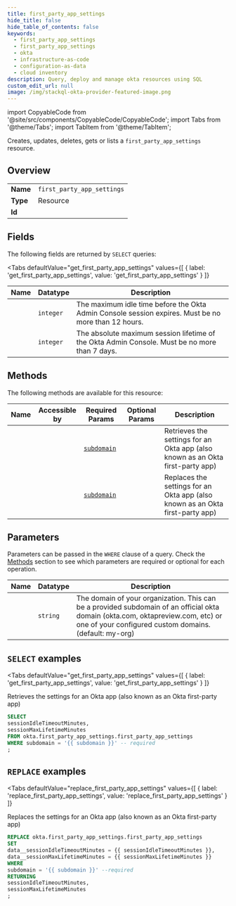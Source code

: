 ```yaml
--- 
title: first_party_app_settings
hide_title: false
hide_table_of_contents: false
keywords:
  - first_party_app_settings
  - first_party_app_settings
  - okta
  - infrastructure-as-code
  - configuration-as-data
  - cloud inventory
description: Query, deploy and manage okta resources using SQL
custom_edit_url: null
image: /img/stackql-okta-provider-featured-image.png
---
```


import CopyableCode from '@site/src/components/CopyableCode/CopyableCode';
import Tabs from '@theme/Tabs';
import TabItem from '@theme/TabItem';

Creates, updates, deletes, gets or lists a <code>first_party_app_settings</code> resource.

## Overview
<table><tbody>
<tr><td><b>Name</b></td><td><code>first_party_app_settings</code></td></tr>
<tr><td><b>Type</b></td><td>Resource</td></tr>
<tr><td><b>Id</b></td><td><CopyableCode code="okta.first_party_app_settings.first_party_app_settings" /></td></tr>
</tbody></table>

## Fields

The following fields are returned by `SELECT` queries:

<Tabs
    defaultValue="get_first_party_app_settings"
    values={[
        { label: 'get_first_party_app_settings', value: 'get_first_party_app_settings' }
    ]}
>
<TabItem value="get_first_party_app_settings">

<table>
<thead>
    <tr>
    <th>Name</th>
    <th>Datatype</th>
    <th>Description</th>
    </tr>
</thead>
<tbody>
<tr>
    <td><CopyableCode code="sessionIdleTimeoutMinutes" /></td>
    <td><code>integer</code></td>
    <td>The maximum idle time before the Okta Admin Console session expires. Must be no more than 12 hours.</td>
</tr>
<tr>
    <td><CopyableCode code="sessionMaxLifetimeMinutes" /></td>
    <td><code>integer</code></td>
    <td>The absolute maximum session lifetime of the Okta Admin Console. Must be no more than 7 days.</td>
</tr>
</tbody>
</table>
</TabItem>
</Tabs>

## Methods

The following methods are available for this resource:

<table>
<thead>
    <tr>
    <th>Name</th>
    <th>Accessible by</th>
    <th>Required Params</th>
    <th>Optional Params</th>
    <th>Description</th>
    </tr>
</thead>
<tbody>
<tr>
    <td><a href="#get_first_party_app_settings"><CopyableCode code="get_first_party_app_settings" /></a></td>
    <td><CopyableCode code="select" /></td>
    <td><a href="#parameter-subdomain"><code>subdomain</code></a></td>
    <td></td>
    <td>Retrieves the settings for an Okta app (also known as an Okta first-party app)</td>
</tr>
<tr>
    <td><a href="#replace_first_party_app_settings"><CopyableCode code="replace_first_party_app_settings" /></a></td>
    <td><CopyableCode code="replace" /></td>
    <td><a href="#parameter-subdomain"><code>subdomain</code></a></td>
    <td></td>
    <td>Replaces the settings for an Okta app (also known as an Okta first-party app)</td>
</tr>
</tbody>
</table>

## Parameters

Parameters can be passed in the `WHERE` clause of a query. Check the [Methods](#methods) section to see which parameters are required or optional for each operation.

<table>
<thead>
    <tr>
    <th>Name</th>
    <th>Datatype</th>
    <th>Description</th>
    </tr>
</thead>
<tbody>
<tr id="parameter-subdomain">
    <td><CopyableCode code="subdomain" /></td>
    <td><code>string</code></td>
    <td>The domain of your organization. This can be a provided subdomain of an official okta domain (okta.com, oktapreview.com, etc) or one of your configured custom domains. (default: my-org)</td>
</tr>
</tbody>
</table>

## `SELECT` examples

<Tabs
    defaultValue="get_first_party_app_settings"
    values={[
        { label: 'get_first_party_app_settings', value: 'get_first_party_app_settings' }
    ]}
>
<TabItem value="get_first_party_app_settings">

Retrieves the settings for an Okta app (also known as an Okta first-party app)

```sql
SELECT
sessionIdleTimeoutMinutes,
sessionMaxLifetimeMinutes
FROM okta.first_party_app_settings.first_party_app_settings
WHERE subdomain = '{{ subdomain }}' -- required
;
```
</TabItem>
</Tabs>


## `REPLACE` examples

<Tabs
    defaultValue="replace_first_party_app_settings"
    values={[
        { label: 'replace_first_party_app_settings', value: 'replace_first_party_app_settings' }
    ]}
>
<TabItem value="replace_first_party_app_settings">

Replaces the settings for an Okta app (also known as an Okta first-party app)

```sql
REPLACE okta.first_party_app_settings.first_party_app_settings
SET 
data__sessionIdleTimeoutMinutes = {{ sessionIdleTimeoutMinutes }},
data__sessionMaxLifetimeMinutes = {{ sessionMaxLifetimeMinutes }}
WHERE 
subdomain = '{{ subdomain }}' --required
RETURNING
sessionIdleTimeoutMinutes,
sessionMaxLifetimeMinutes
;
```
</TabItem>
</Tabs>
